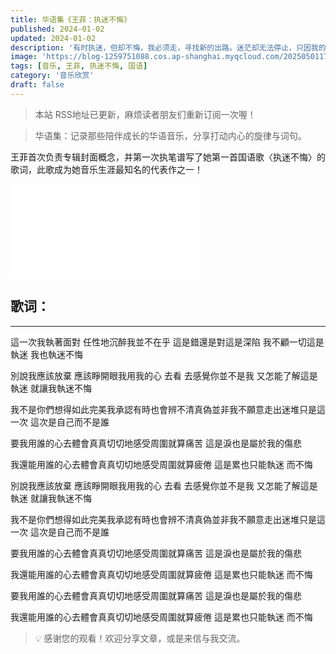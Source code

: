 ```yaml
---
title: 华语集《王菲：执迷不悔》
published: 2024-01-02
updated: 2024-01-02
description: '有时执迷，但却不悔，我必须走，寻找新的出路。迷茫却无法停止，只因我的感觉指引.'
image: 'https://blog-1259751088.cos.ap-shanghai.myqcloud.com/20250501172844460.png?imageSlim'
tags: [音乐, 王菲, 执迷不悔, 国语]
category: '音乐欣赏'
draft: false
---
```


> 本站 RSS地址已更新，麻烦读者朋友们重新订阅一次喔！

> 华语集：记录那些陪伴成长的华语音乐，分享打动内心的旋律与词句。

王菲首次负责专辑封面概念，并第一次执笔谱写了她第一首国语歌〈执迷不悔〉的歌词，此歌成为她音乐生涯最知名的代表作之一！

<iframe src="//player.bilibili.com/player.html?isOutside=true&aid=332197385&bvid=BV1GA411N7uY&cid=311795289&p=1" scrolling="no" border="0" frameborder="no" framespacing="0" allowfullscreen="true"></iframe>

## 歌词：

---

這一次我執著面對 任性地沉醉我並不在乎 這是錯還是對這是深陷 我不顧一切這是執迷 我也執迷不悔

別說我應該放棄 應該睜開眼我用我的心 去看 去感覺你並不是我 又怎能了解這是執迷 就讓我執迷不悔

我不是你們想得如此完美我承認有時也會辨不清真偽並非我不願意走出迷堆只是這一次 這次是自己而不是誰

要我用誰的心去體會真真切切地感受周圍就算痛苦 這是淚也是屬於我的傷悲

我還能用誰的心去體會真真切切地感受周圍就算疲倦 這是累也只能執迷 而不悔

別說我應該放棄 應該睜開眼我用我的心 去看 去感覺你並不是我 又怎能了解這是執迷 就讓我執迷不悔

我不是你們想得如此完美我承認有時也會辨不清真偽並非我不願意走出迷堆只是這一次 這次是自己而不是誰

要我用誰的心去體會真真切切地感受周圍就算痛苦 這是淚也是屬於我的傷悲

我還能用誰的心去體會真真切切地感受周圍就算疲倦 這是累也只能執迷 而不悔

要我用誰的心去體會真真切切地感受周圍就算痛苦 這是淚也是屬於我的傷悲

我還能用誰的心去體會真真切切地感受周圍就算疲倦 這是累也只能執迷 而不悔

> 💡 感谢您的观看！欢迎分享文章，或是来信与我交流。
